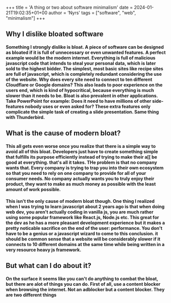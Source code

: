 +++
title = 'A thing or two about software minimalism'
date = 2024-01-21T19:02:35+01+00
author = 'Nyrs'
tags = ["software", "web", "minimalism"]
+++

## Why I dislike bloated software 
#### Something I strongly dislike is bloat. A piece of software can be designed as bloated if it is full of unnecessary or even unwanted features. A perfect example would be the modern internet. Everything is full of malicious javascript code that intends to steal your personal data, which is later sold to the highest bidder. The simplest, most basic sites like recipe sites are full of javascript, which is completely redundant considering the use of the website. Why does every site need to connect to ten different Cloudflare or Google domains? This also leads to poor experience on the users end, which is kind of hypocritical, because everything is much slower than it needs to be. Bloat is also prevalent in other applications. Take PowerPoint for example: Does it need to have millions of other side-features nobody uses or even asked for? These extra features only complicate the simple task of creating a slide presentation. Same thing with Thunderbird. 

## What is the cause of modern bloat?
#### This all gets even worse once you realize that there is a simple way to avoid all of this bloat. Developers just have to create something simple that fulfills its purpose efficiently instead of trying to make their a[[ be good at everything. that's all it takes. THe problem is that no company wants that. Every company is trying to trap you into their own ecosystem so that you need to rely on one company to provide for all of your consumer needs. No company actually wants you to truly enjoy their product, they want to make as much money as possible with the least amount of work possible.

#### This isn't the only cause of modern bloat though. One thing I realized when I was trying to learn javascript about 2 years ago is that when doing web dev, you aren't actually coding in vanilla js, you are much rather using some popular framework like React.js, Node.js etc. This great for the dev as he has a more pleasant development experience but it makes a pretty noticable sacrifice on the end of the user: performance. You don't have to be a genius or a javascript wizard to come to this conclusion. it should be common sense that a website will be considerably slower if it connects to 10 different domains at the same time while being written in a very resource heavy js framework.

## But what can I do about it?
#### On the surface it seems like you can't do anything to combat the bloat, but there are alot of things you can do. First of all, use a content blocker when browsing the internet. Not an adblocker but a content blocker. They are two different things
